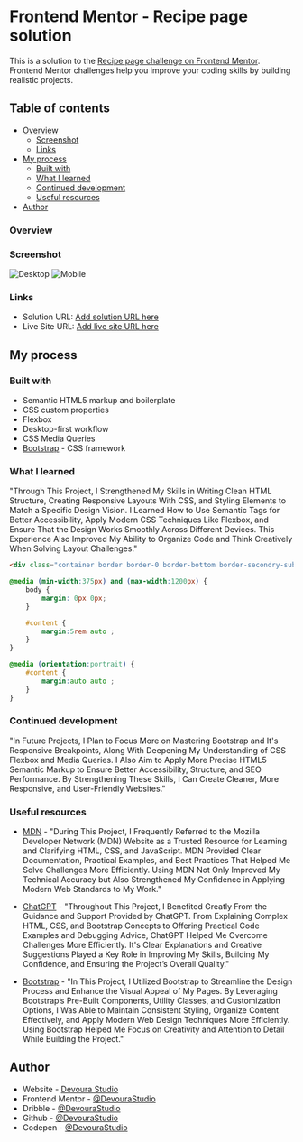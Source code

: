 # Frontend Mentor - Recipe page solution

This is a solution to the [Recipe page challenge on Frontend Mentor](https://www.frontendmentor.io/challenges/recipe-page-KiTsR8QQKm). Frontend Mentor challenges help you improve your coding skills by building realistic projects. 

## Table of contents

- [Overview](#overview)
  - [Screenshot](#screenshot)
  - [Links](#links)
- [My process](#my-process)
  - [Built with](#built-with)
  - [What I learned](#what-i-learned)
  - [Continued development](#continued-development)
  - [Useful resources](#useful-resources)
- [Author](#author)

### Overview

### Screenshot

![Desktop](/Screenshot.png)
![Mobile](/Screenshot2.png)

### Links

- Solution URL: [Add solution URL here](https://github.com/DevouraStudio/Recipe-Project)
- Live Site URL: [Add live site URL here](https://codepen.io/pen?template=MYaxXbL)

## My process

### Built with

- Semantic HTML5 markup and boilerplate
- CSS custom properties
- Flexbox
- Desktop-first workflow
- CSS Media Queries
- [Bootstrap](https://getbootstrap.com/) - CSS framework


### What I learned

"Through This Project, I Strengthened My Skills in Writing Clean HTML Structure, Creating Responsive Layouts With CSS, and Styling Elements to Match a Specific Design Vision. I Learned How to Use Semantic Tags for Better Accessibility, Apply Modern CSS Techniques Like Flexbox, and Ensure That the Design Works Smoothly Across Different Devices. This Experience Also Improved My Ability to Organize Code and Think Creatively When Solving Layout Challenges." 

```html
<div class="container border border-0 border-bottom border-secondry-subtle border-1" id="ingredients">
```
```css
@media (min-width:375px) and (max-width:1200px) {
	body {
		margin: 0px 0px;
	}

	#content {
		margin:5rem auto ;
	}
}

@media (orientation:portrait) {
	#content {
		margin:auto auto ;
	}
}
```

### Continued development

"In Future Projects, I Plan to Focus More on Mastering Bootstrap and It's Responsive Breakpoints, Along With Deepening My Understanding of CSS Flexbox and Media Queries. I Also Aim to Apply More Precise HTML5 Semantic Markup to Ensure Better Accessibility, Structure, and SEO Performance. By Strengthening These Skills, I Can Create Cleaner, More Responsive, and User-Friendly Websites."

### Useful resources

- [MDN](https://developer.mozilla.org/en-US/) - "During This Project, I Frequently Referred to the Mozilla Developer Network (MDN) Website as a Trusted Resource for Learning and Clarifying HTML, CSS, and JavaScript. MDN Provided Clear Documentation, Practical Examples, and Best Practices That Helped Me Solve Challenges More Efficiently. Using MDN Not Only Improved My Technical Accuracy but Also Strengthened My Confidence in Applying Modern Web Standards to My Work."

- [ChatGPT](https://www.chatgpt.com/) - "Throughout This Project, I Benefited Greatly From the Guidance and Support Provided by ChatGPT. From Explaining Complex HTML, CSS, and Bootstrap Concepts to Offering Practical Code Examples and Debugging Advice, ChatGPT Helped Me Overcome Challenges More Efficiently. It's Clear Explanations and Creative Suggestions Played a Key Role in Improving My Skills, Building My Confidence, and Ensuring the Project’s Overall Quality."

- [Bootstrap](https://getbootstrap.com/) - "In This Project, I Utilized Bootstrap to Streamline the Design Process and Enhance the Visual Appeal of My Pages. By Leveraging Bootstrap’s Pre-Built Components, Utility Classes, and Customization Options, I Was Able to Maintain Consistent Styling, Organize Content Effectively, and Apply Modern Web Design Techniques More Efficiently. Using Bootstrap Helped Me Focus on Creativity and Attention to Detail While Building the Project."

## Author

- Website - [Devoura Studio](https://www.devoura.ir)
- Frontend Mentor - [@DevouraStudio](https://www.frontendmentor.io/profile/DevouraStudio)
- Dribble - [@DevouraStudio](https://www.dribbble.com/DevouraStudio)
- Github - [@DevouraStudio](https://www.github.com/DevouraStudio)
- Codepen - [@DevouraStudio](https://www.codepen.io/DevouraStudio)
